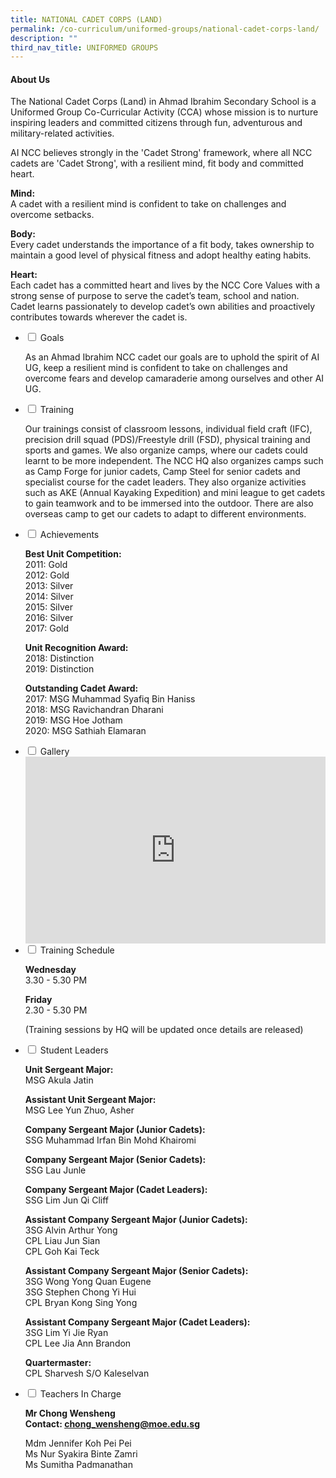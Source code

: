 ```yaml
---
title: NATIONAL CADET CORPS (LAND)
permalink: /co-curriculum/uniformed-groups/national-cadet-corps-land/
description: ""
third_nav_title: UNIFORMED GROUPS
---
```

<h4><strong>About Us</strong></h4>
<p>The National Cadet Corps (Land) in Ahmad Ibrahim Secondary School is a Uniformed Group Co-Curricular Activity (CCA) whose mission is to nurture inspiring leaders and committed citizens through fun, adventurous and military-related activities.</p>
<p>AI NCC believes strongly in the 'Cadet Strong' framework, where all NCC cadets are 'Cadet Strong', with a resilient mind, fit body and committed heart.</p>
<p><strong>Mind:<br /></strong>A cadet with a resilient mind is confident to take on challenges and overcome setbacks.</p>
<p><strong>Body:<br /></strong>Every cadet understands the importance of a fit body, takes ownership to maintain a good level of physical fitness and adopt healthy eating habits.</p>
<p><strong>Heart:<br /></strong>Each cadet has a committed heart and lives by the NCC Core Values with a strong sense of purpose to serve the cadet&rsquo;s team, school and nation. Cadet learns passionately to develop cadet&rsquo;s own abilities and proactively contributes towards wherever the cadet is.</p>
<ul class="jekyllcodex_accordion">
<li><input id="accordion1" type="checkbox" /> <label for="accordion1">Goals</label>
<div>
<p>As an Ahmad Ibrahim NCC cadet our goals are to uphold the spirit of AI UG, keep a resilient mind is confident to take on challenges and overcome fears and develop camaraderie among ourselves and other AI UG.</p>
</div>
</li>
<li><input id="accordion2" type="checkbox" /> <label for="accordion2">Training</label>
<div>
<p>Our trainings consist of classroom lessons, individual field craft (IFC), precision drill squad (PDS)/Freestyle drill (FSD), physical training and sports and games. We also organize camps, where our cadets could learnt to be more independent. The NCC HQ also organizes camps such as Camp Forge for junior cadets, Camp Steel for senior cadets and specialist course for the cadet leaders. They also organize activities such as AKE (Annual Kayaking Expedition) and mini league to get cadets to gain teamwork and to be immersed into the outdoor. There are also overseas camp to get our cadets to adapt to different environments.</p>
</div>
</li>
<li><input id="accordion3" type="checkbox" /> <label for="accordion3">Achievements</label>
<div>
<p><strong>Best Unit Competition:<br /></strong>2011: Gold<br />2012: Gold<br />2013: Silver<br />2014: Silver<br />2015: Silver<br />2016: Silver<br />2017: Gold</p>
<p><strong>Unit Recognition Award:<br /></strong>2018: Distinction<br />2019: Distinction</p>
<p><strong>Outstanding Cadet Award:<br /></strong>2017: MSG Muhammad Syafiq Bin Haniss<br />2018: MSG Ravichandran Dharani<br />2019: MSG Hoe Jotham<br />2020: MSG Sathiah Elamaran</p>
</div>
</li>
<li><input id="accordion5" type="checkbox" /> <label for="accordion5">Gallery</label>
<div>
<iframe src="https://docs.google.com/presentation/d/e/2PACX-1vSoev-Z05BRhWLIKCZAgzij5hxPM4T-kk5Ub2LmUwJHym2WRgviTUsUS_-iaGL1tgLrFPwLipWXwGTQ/embed?start=false&loop=false&delayms=5000" frameborder="0" width="480" height="299" allowfullscreen="true"></iframe>
</div>
</li>
<li><input id="accordion6" type="checkbox" /> <label for="accordion6">Training Schedule</label>
<div>
<p><strong>Wednesday<br /></strong>3.30 - 5.30 PM</p>
<p><strong>Friday<br /></strong>2.30 - 5.30 PM</p>
<p>(Training sessions by HQ will be updated once details are released)</p>
</div>
</li>
<li><input id="accordion7" type="checkbox" /> <label for="accordion7">Student Leaders</label>
<div>
<p><strong>Unit Sergeant Major:<br /></strong>MSG Akula Jatin</p>
<p><strong>Assistant Unit Sergeant Major:<br /></strong>MSG Lee Yun Zhuo, Asher</p>
<p><strong>Company Sergeant Major (Junior Cadets):<br /></strong>SSG Muhammad Irfan Bin Mohd Khairomi&nbsp;</p>
<p><strong>Company Sergeant Major (Senior Cadets):<br /></strong>SSG Lau Junle&nbsp;</p>
<p><strong>Company Sergeant Major (Cadet Leaders):<br /></strong>SSG Lim Jun Qi Cliff&nbsp;</p>
<p><strong>Assistant Company Sergeant Major (Junior Cadets):<br /></strong>3SG Alvin Arthur Yong<br />CPL Liau Jun Sian<br />CPL Goh Kai Teck&nbsp;</p>
<p><strong>Assistant Company Sergeant Major (Senior Cadets):<br /></strong>3SG Wong Yong Quan Eugene<br />3SG Stephen Chong Yi Hui<br />CPL Bryan Kong Sing Yong&nbsp;</p>
<p><strong>Assistant Company Sergeant Major (Cadet Leaders):<br /></strong>3SG Lim Yi Jie Ryan<br />CPL Lee Jia Ann Brandon&nbsp;</p>
<p><strong>Quartermaster:<br /></strong>CPL Sharvesh S/O Kaleselvan</p>
</div>
</li>
<li><input id="accordion8" type="checkbox" /> <label for="accordion8">Teachers In Charge</label>
<div>
<p><strong>Mr Chong Wensheng<br /></strong><strong>Contact:&nbsp;<a href="mailto:tan_boon_cheong_marc@moe.edu.sg" target="">chong_wensheng@moe.edu.sg</a></strong></p>
<p>Mdm Jennifer Koh Pei Pei<br />Ms Nur Syakira Binte Zamri<br />Ms Sumitha Padmanathan</p>
</div>
</li>
</ul>